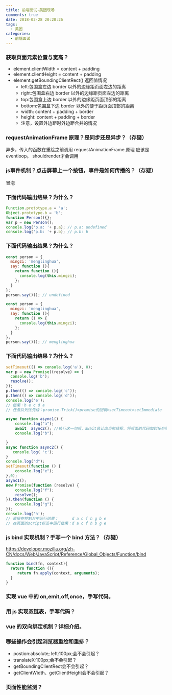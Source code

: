 ```yaml
---
title: 前端面试-美团现场
comments: true
date: 2018-02-28 20:20:26
tags:
  - 美团
categories:
  - 前端面试
---
```


### 获取页面元素位置与宽高？
- element.clientWidth = content + padding
- element.clientHeight = content + padding
- element.getBoundingClientRect() 返回值情况
  * left:包围盒左边 border 以外的边缘距页面左边的距离
  * right:包围盒右边 border 以外的边缘距页面左边的距离
  * top:包围盒上边 border 以外的边缘距页面顶部的距离
  * bottom:包围盒下边 border 以外的便于距页面顶部的距离
  * width: content + padding + border
  * height: content + padding + border
  * 注意，设置外边距时外边距合并的情况

### requestAnimationFrame 原理？是同步还是异步？（存疑）
异步，传入的函数在重绘之前调用
requestAnimationFrame 原理 应该是eventloop。  shouldrender才会调用

### js事件机制？点击屏幕上一个按钮，事件是如何传播的？（存疑）
冒泡

### 下面代码输出结果？为什么？

```js
Function.prototype.a = 'a';
Object.prototype.b = 'b';
function Person(){};
var p = new Person();
console.log('p.a: '+ p.a); // p.a: undefined
console.log('p.b: '+ p.b); // p.b: b
```

### 下面代码输出结果？为什么？

```js
const person = {
  mingzi: 'menglinghua',
  say: function (){
    return function (){
      console.log(this.mingzi);
    };
  }
};
person.say()(); // undefined
```

```js
const person = {
  mingzi: 'menglinghua',
  say: function (){
    return () => {
      console.log(this.mingzi);
    };
  }
};
person.say()(); // menglinghua
```

### 下面代码输出结果？为什么？

```js
setTimeout(() => console.log('a'), 0);
var p = new Promise((resolve) => {
  console.log('b');
  resolve();
});
p.then(() => console.log('c'));
p.then(() => console.log('d'));
console.log('e');
// 结果：b e c d a
// 任务队列优先级：promise.Trick()>promise的回调>setTimeout>setImmediate
```
```js （存疑）
async function async1() {
    console.log("a");
    await  async2(); //执行这一句后，await会让出当前线程，将后面的代码加到任务队列中，然后继续执行函数后面的同步代码
    console.log("b");

}
async function async2() {
   console.log( 'c');
}
console.log("d");
setTimeout(function () {
    console.log("e");
},0);
async1();
new Promise(function (resolve) {
    console.log("f");
    resolve();
}).then(function () {
    console.log("g");
});
console.log('h');
// 直接在控制台中运行结果：      d a c f h g b e
// 在页面的script标签中运行结果：d a c f h b g e
```

### js bind 实现机制？手写一个 bind 方法？（存疑）
https://developer.mozilla.org/zh-CN/docs/Web/JavaScript/Reference/Global_Objects/Function/bind
```js
function bind(fn, context){
  return function (){
     return fn.apply(context, arguments);
  }
}
```

### 实现 vue 中的 on,emit,off,once，手写代码。

### 用 js 实现双链表，手写代码？

### vue 的双向绑定机制？详细介绍。

### 哪些操作会引起浏览器重绘和重排？
- postion:absolute; left:100px;会不会引起？
- translateX:100px;会不会引起？
- getBoundingClientRect会不会引起？
- getClientWidth、getClientHeight会不会引起？


### 页面性能监测？

